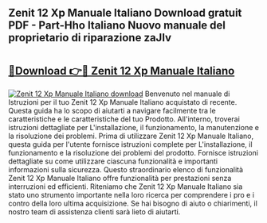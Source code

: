 ## Zenit 12 Xp Manuale Italiano Download gratuit PDF - Part-Hho Italiano Nuovo manuale del proprietario di riparazione zaJIv

# <h2><a href="http://dfaod2.blite.top/?on=Zenit+12+Xp+Manuale+Italiano">🔗Download 👉🔴 Zenit 12 Xp Manuale Italiano</a></h2>

[![Zenit 12 Xp Manuale Italiano download](https://i.imgur.com/lujVjoI.png)](http://dfaod2.blite.top/?on=Zenit+12+Xp+Manuale+Italiano)
Benvenuto nel manuale di Istruzioni per il tuo Zenit 12 Xp Manuale Italiano acquistato di recente. Questa guida ha lo scopo di aiutarti a navigare facilmente tra le caratteristiche e le caratteristiche del tuo Prodotto. All'interno, troverai istruzioni dettagliate per L'installazione, il funzionamento, la manutenzione e la risoluzione dei problemi. Prima di utilizzare Zenit 12 Xp Manuale Italiano, questa guida per l'utente fornisce istruzioni complete per L'installazione, il funzionamento e la risoluzione dei problemi del prodotto. Fornisce istruzioni dettagliate su come utilizzare ciascuna funzionalità e importanti informazioni sulla sicurezza. Questo straordinario elenco di funzionalità Zenit 12 Xp Manuale Italiano offre funzionalità per prestazioni senza interruzioni ed efficienti. Riteniamo che Zenit 12 Xp Manuale Italiano sia stato uno strumento importante nella loro ricerca per comprendere i pro e i contro della loro ultima acquisizione. Se hai bisogno di aiuto o chiarimenti, il nostro team di assistenza clienti sarà lieto di aiutarti.
